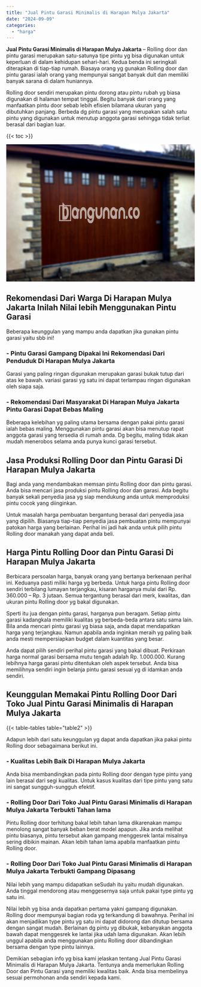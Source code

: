 ```yaml
---
title: "Jual Pintu Garasi Minimalis di Harapan Mulya Jakarta"
date: "2024-09-09"
categories: 
  - "harga"
---
```


**Jual Pintu Garasi Minimalis di Harapan Mulya Jakarta** – Rolling door dan pintu garasi merupakan satu-satunya tipe pintu yg bisa digunakan untuk keperluan di dalam kehidupan sehari-hari. Kedua benda ini seringkali diterapkan di tiap-tiap rumah. Biasaya orang yg gunakan Rolling door dan pintu garasi ialah orang yang mempunyai sangat banyak duit dan memiliki banyak sarana di dalam huniannya.

Rolling door sendiri merupakan pintu dorong atau pintu rubah yg biasa digunakan di halaman tempat tinggal. Begitu banyak dari orang yang manfaatkan pintu door sebab lebih efisien bilamana ukuran yang dibutuhkan panjang. Berbeda dg pintu garasi yang merupakan salah satu pintu yang digunakan untuk menutup anggota garasi sehingga tidak terliat berasal dari bagian luar.

{{< toc >}}

![Jual Pintu Garasi Minimalis di Harapan Mulya Jakarta](/images/pintu-garasi-60.png)

## Rekomendasi Dari Warga Di Harapan Mulya Jakarta Inilah Nilai lebih Menggunakan Pintu Garasi

Beberapa keunggulan yang mampu anda dapatkan jika gunakan pintu garasi yaitu sbb ini!

### \- Pintu Garasi Gampang Dipakai Ini Rekomendasi Dari Penduduk Di Harapan Mulya Jakarta

Garasi yang paling ringan digunakan merupakan garasi bukak tutup dari atas ke bawah. variasi garasi yg satu ini dapat terlampau ringan digunakan oleh siapa saja.

### \- Rekomendasi Dari Masyarakat Di Harapan Mulya Jakarta Pintu Garasi Dapat Bebas Maling

Beberapa kelebihan yg paling utama bersama dengan pakai pintu garasi ialah bebas maling. Menggunakan pintu garasi akan bisa menutup rapat anggota garasi yang tersedia di rumah anda. Dg begitu, maling tidak akan mudah menerobos selama anda punya kunci garasi tersebut.

## Jasa Produksi Rolling Door dan Pintu Garasi Di Harapan Mulya Jakarta

Bagi anda yang mendambakan memsan pintu Rolling door dan pintu garasi. Anda bisa mencari jasa produksi pintu Rolling door dan garasi. Ada begitu banyak sekali penyedia jasa yg siap mendukung anda untuk memproduksi pintu cocok yang diinginkan.

Untuk masalah harga pembuatan bergantung berasal dari penyedia jasa yang dipilih. Biasanya tiap-tiap penyedia jasa pembuatan pintu mempunyai patokan harga yang berlainan. Perihal ini jadi hak anda untuk pilih pintu Rolling door manakah yang dapat anda beli.

## Harga Pintu Rolling Door dan Pintu Garasi Di Harapan Mulya Jakarta

Berbicara persoalan harga, banyak orang yang bertanya berkenaan perihal ini. Keduanya pasti miliki harga yg berbeda. Untuk harga pintu Rolling door sendiri terbilang lumayan terjangkau, kisaran harganya mulai dari Rp. 360.000 – Rp. 3 jutaan. Semua tergantung berasal dari merk, kwalitas, dan ukuran pintu Rolling door yg bakal digunakan.

Sperti itu jua dengan pintu garasi, harganya pun beragam. Setiap pintu garasi kadangkala memiliki kualitas yg berbeda-beda antara satu sama lain. Bila anda mencari pintu garasi yg biasa saja, anda dapat mendapatkan harga yang terjangkau. Namun apabila anda inginkan meraih yg paling baik anda mesti mempersiapkan budget dalam kuantitas yang besar.

Anda dapat pilih sendiri perihal pintu garasi yang bakal dibuat. Perkiraan harga normal garasi bersama mutu tengah adalah Rp. 1.000.000. Kurang lebihnya harga garasi pintu ditentukan oleh aspek tersebut. Anda bisa memilihnya sendiri ingin belanja pintu garasi sesuai yg di idamkan anda sendiri.

## Keunggulan Memakai Pintu Rolling Door Dari Toko Jual Pintu Garasi Minimalis di Harapan Mulya Jakarta

{{< table-tables table="table2" >}}

Adapun lebih dari satu keunggulan yg dapat anda dapatkan jika pakai pintu Rolling door sebagaimana berikut ini.

### \- Kualitas Lebih Baik Di Harapan Mulya Jakarta

Anda bisa membandingkan pada pintu Rolling door dengan type pintu yang lain berasal dari segi kualitas. Untuk kasus kualitas dari tipe pintu yang satu ini sangat sungguh-sungguh efektif.

### \- Rolling Door Dari Toko Jual Pintu Garasi Minimalis di Harapan Mulya Jakarta Terbukti Tahan lama

Pintu Rolling door terhitung bakal lebih tahan lama dikarenakan mampu menolong sangat banyak beban berat model apapun. Jika anda melihat pintu biasanya, pintu tersebut akan gampang menggesrek lantai misalnya sering dibikin mainan. Akan lebih tahan lama apabila manfaatkan pintu Rolling door.

### \- Rolling Door Dari Toko Jual Pintu Garasi Minimalis di Harapan Mulya Jakarta Terbukti Gampang Dipasang

Nilai lebih yang mampu didapatkan seSudah itu yaitu mudah digunakan. Anda tinggal mendorong atau menggesernya saja untuk pakai type pintu yg satu ini.

Nilai lebih yg bisa anda dapatkan pertama yakni gampang digunakan. Rolling door mempunyai bagian roda yg terkandung di bawahnya. Perihal ini akan menjadikan type pintu yg satu ini dapat didorong dan ditutup bersama dengan sangat mudah. Berlainan dg pintu yg dibukak, kebanyakan anggota bawah dapat menggesrek ke lantai jika udah lama digunakan. Akan lebih unggul apabila anda menggunakan pintu Rolling door dibandingkan bersama dengan type pintu lainnya.

Demikian sebagian info yg bisa kami jelaskan tentang Jual Pintu Garasi Minimalis di Harapan Mulya Jakarta. Tentunya anda memerlukan Rolling Door dan Pintu Garasi yang memiliki kwalitas baik. Anda bisa membelinya sesuai permohonan anda sendiri kepada kami.
